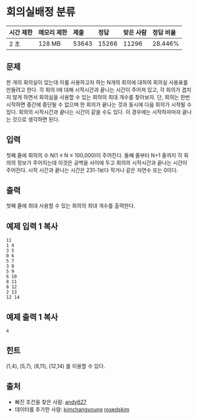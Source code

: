 # 회의실배정 분류

| 시간 제한 | 메모리 제한 | 제출  | 정답  | 맞은 사람 | 정답 비율 |
| :-------- | :---------- | :---- | :---- | :-------- | :-------- |
| 2 초      | 128 MB      | 53643 | 15266 | 11296     | 28.446%   |

## 문제

한 개의 회의실이 있는데 이를 사용하고자 하는 N개의 회의에 대하여 회의실 사용표를 만들려고 한다. 각 회의 I에 대해 시작시간과 끝나는 시간이 주어져 있고, 각 회의가 겹치지 않게 하면서 회의실을 사용할 수 있는 회의의 최대 개수를 찾아보자. 단, 회의는 한번 시작하면 중간에 중단될 수 없으며 한 회의가 끝나는 것과 동시에 다음 회의가 시작될 수 있다. 회의의 시작시간과 끝나는 시간이 같을 수도 있다. 이 경우에는 시작하자마자 끝나는 것으로 생각하면 된다.

## 입력

첫째 줄에 회의의 수 N(1 ≤ N ≤ 100,000)이 주어진다. 둘째 줄부터 N+1 줄까지 각 회의의 정보가 주어지는데 이것은 공백을 사이에 두고 회의의 시작시간과 끝나는 시간이 주어진다. 시작 시간과 끝나는 시간은 231-1보다 작거나 같은 자연수 또는 0이다.

## 출력

첫째 줄에 최대 사용할 수 있는 회의의 최대 개수를 출력한다.

## 예제 입력 1 복사

```
11
1 4
3 5
0 6
5 7
3 8
5 9
6 10
8 11
8 12
2 13
12 14
```

## 예제 출력 1 복사

```
4
```

## 힌트

(1,4), (5,7), (8,11), (12,14) 를 이용할 수 있다.

## 출처

- 빠진 조건을 찾은 사람: [andy627](https://www.acmicpc.net/user/andy627)
- 데이터를 추가한 사람: [kimchangyoung](https://www.acmicpc.net/user/kimchangyoung) [rosedskim](https://www.acmicpc.net/user/rosedskim)